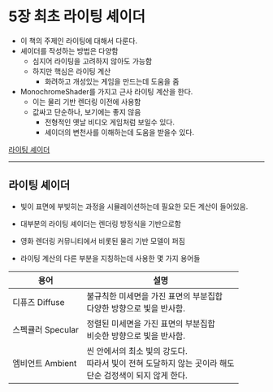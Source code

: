 # 5장 최초 라이팅 셰이더

- 이 책의 주제인 라이팅에 대해서 다룬다.
- 셰이더를 작성하는 방법은 다양함
  - 심지어 라이팅을 고려하지 않아도 가능함
  - 하지만 핵심은 라이팅 계산
    - 화려하고 개성있는 게임을 만드는데 도움을 줌
- MonochromeShader를 가지고 근사 라이팅 계산을 한다.
  - 이는 물리 기반 렌더링 이전에 사용함
  - 값싸고 단순하나, 보기에는 좋지 않음
    - 전형적인 옛날 비디오 게임처럼 보일수 있다.
    - 셰이더의 변천사를 이해하는데 도움을 받을수 있다.



[라이팅 셰이더](#라이팅-셰이더)



---

## 라이팅 셰이더



- 빛이 표면에 부빚히는 과정을 시뮬레이션하는데 필요한 모든 계산이 들어있음.
- 대부분의 라이팅 셰이더는 렌더링 방정식을 기반으로함
- 영화 렌더링 커뮤니티에서 비롯된 물리 기반 모델이 퍼짐

- 라이팅 계산의 다른 부분을 지칭하는데 사용한 몇 가지 용어들



| 용어              | 설명                                                         |
| ----------------- | ------------------------------------------------------------ |
| 디퓨즈 Diffuse    | 불규칙한 미세면을 가진 표면의 부분집합<br />다양한 방향으로 빛을 반사함. |
| 스펙큘러 Specular | 정렬된 미세면을 가진 표면의 부분집합<br />비슷한 방향으로 빛을 반사함. |
| 엠비언트 Ambient  | 씬 안에서의 최소 빛의 강도다.<br />따라서 빛이 전혀 도달하지 않는 곳이라 해도<br />단순 검정색이 되지 않게 한다. |


